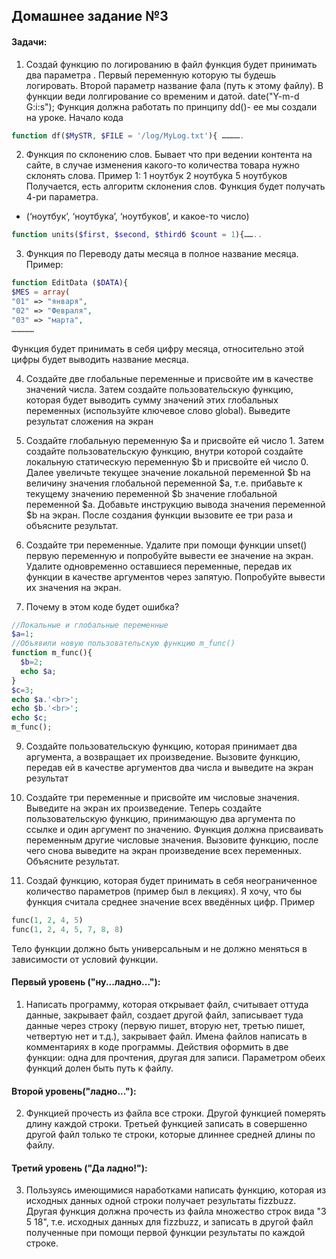 
## Домашнее задание №3

#### Задачи:

1.	Создай функцию по логированию в файл
функция будет принимать два параметра . Первый переменную которую ты будешь логировать. Второй параметр название фала (путь к этому файлу). В функции веди лолгирование со временим и датой. date("Y-m-d G:i:s");
Функция должна работать по принципу dd()- ее мы создали на уроке.
Начало кода
```php
function df($MySTR, $FILE = '/log/MyLog.txt'){ ………….
```

2.	Функция по склонению слов. Бывает что при ведении контента на сайте, в случае изменения какого-то количества товара нужно склонять слова. 
Пример 1:
1 ноутбук
2 ноутбука
5 ноутбуков
Получается, есть алгоритм склонения слов.
Функция будет получать 4-ри параметра.
- (‘ноутбук’, ‘ноутбука’, ‘ноутбуков’,  и какое-то число)
```php
function units($first, $second, $thirdб $count = 1){……..
```

3.	Функция по Переводу даты месяца в полное название месяца.
Пример:
```php
function EditData ($DATA){
$MES = array(
"01" => "января",
"02" => "Февраля",
"03" => "марта",
……………
```
Функция будет принимать в себя цифру месяца, относительно этой цифры будет выводить название месяца.

4. Создайте две глобальные переменные и присвойте им в качестве значений числа. Затем создайте пользовательскую функцию, которая будет выводить сумму значений этих глобальных переменных (используйте ключевое слово global). Выведите результат сложения на экран

5. Создайте глобальную переменную $a и присвойте ей число 1. Затем создайте пользовательскую функцию, внутри которой создайте локальную статическую переменную $b и присвойте ей число 0. Далее увеличьте текущее значение локальной переменной $b на величину значения глобальной переменной $a, т.е. прибавьте к текущему значению переменной $b значение глобальной переменной $a. Добавьте инструкцию вывода значения переменной $b на экран. После создания функции вызовите ее три раза и объясните результат.

6. Создайте три переменные. Удалите при помощи функции unset() первую переменную и попробуйте вывести ее значение на экран. Удалите одновременно оставшиеся переменные, передав их функции в качестве аргументов через запятую. Попробуйте вывести их значения на экран.

8. Почему в этом коде будет ошибка?
```php
//Локальные и глобальные переменные
$a=1;
//Объявили новую пользовательскую функцию m_func()
function m_func(){              
  $b=2; 
  echo $a;
}            
$c=3;
echo $a.'<br>'; 
echo $b.'<br>';                 
echo $c;
m_func(); 
```

9.	Создайте пользовательскую функцию, которая принимает два аргумента, а возвращает их произведение. Вызовите функцию, передав ей в качестве аргументов два числа и выведите на экран результат

10.	Создайте три переменные и присвойте им числовые значения. Выведите на экран их произведение. Теперь создайте пользовательскую функцию, принимающую два аргумента по ссылке и один аргумент по значению. Функция должна присваивать переменным другие числовые значения. Вызовите функцию, после чего снова выведите на экран произведение всех переменных. Объясните результат. 

11.	Создай функцию, которая будет принимать в себя неограниченное количество параметров (пример был в лекциях). Я хочу, что бы функция считала среднее значение всех введённых цифр. Пример 
```php
func(1, 2, 4, 5)
func(1, 2, 4, 5, 7, 8, 8)
```
Тело функции должно быть универсальным и не должно меняться в зависимости от условий функции.



#### Первый уровень ("ну...ладно..."):
1. Написать программу, которая открывает файл, считывает оттуда данные, закрывает файл, создает другой файл, записывает туда данные через строку (первую пишет, вторую нет, третью пишет, четвертую нет и т.д.), закрывает файл. Имена файлов написать в комментариях в коде программы. Действия оформить в две функции: одна для прочтения, другая для записи. Параметром обеих функций долен быть путь к файлу.

#### Второй уровень("ладно..."):
2. Функцией прочесть из файла все строки. Другой функцией померять длину каждой строки. Третьей функцией записать в совершенно другой файл только те строки, которые длиннее средней длины по файлу. 

#### Третий уровень ("Да ладно!"):
3. Пользуясь имеющимися наработками написать функцию, которая из исходных данных одной строки получает результаты fizzbuzz. Другая функция должна прочесть из файла множество строк вида "3 5 18", т.е. исходных данных для fizzbuzz, и записать в другой файл полученные при помощи первой функции результаты по каждой строке.
